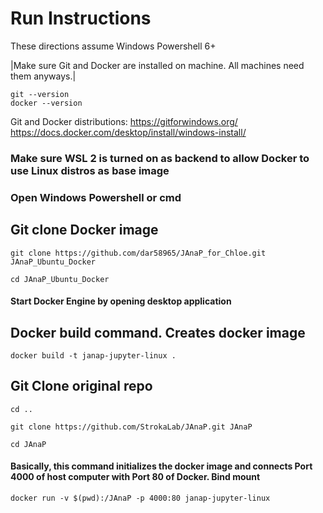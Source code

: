 # Run Instructions 
These directions assume Windows Powershell 6+

|Make sure Git and Docker are installed on machine. All machines need them anyways.|
```
git --version
docker --version
```

Git and Docker distributions:
https://gitforwindows.org/
https://docs.docker.com/desktop/install/windows-install/

### Make sure WSL 2 is turned on as backend to allow Docker to use Linux distros as base image

### Open Windows Powershell or cmd

## Git clone Docker image
```
git clone https://github.com/dar58965/JAnaP_for_Chloe.git JAnaP_Ubuntu_Docker

cd JAnaP_Ubuntu_Docker
```

#### Start Docker Engine by opening desktop application

## Docker build command. Creates docker image
```
docker build -t janap-jupyter-linux .
```

## Git Clone original repo
```
cd ..

git clone https://github.com/StrokaLab/JAnaP.git JAnaP

cd JAnaP
```

#### Basically, this command initializes the docker image and connects Port 4000 of host computer with Port 80 of Docker. Bind mount
```
docker run -v $(pwd):/JAnaP -p 4000:80 janap-jupyter-linux
```
